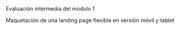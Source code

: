 Evaluación intermedia del modulo 1

Maquetación de una landing page flexible en versión móvil y tablet
